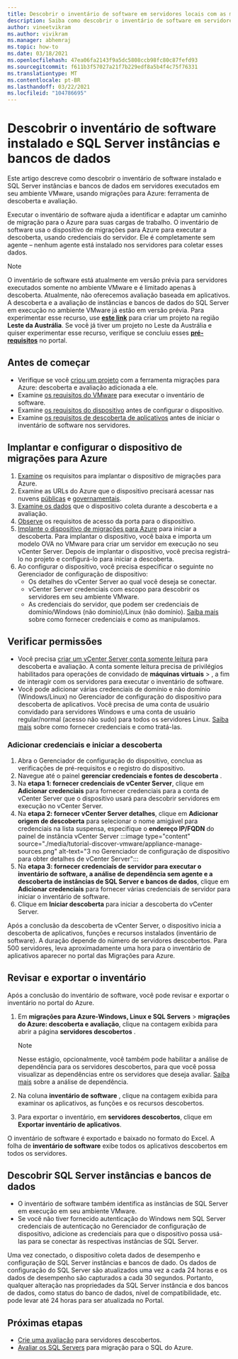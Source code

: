 ```yaml
---
title: Descobrir o inventário de software em servidores locais com as migrações para Azure
description: Saiba como descobrir o inventário de software em servidores locais com a descoberta e avaliação de migrações para Azure.
author: vineetvikram
ms.author: vivikram
ms.manager: abhemraj
ms.topic: how-to
ms.date: 03/18/2021
ms.openlocfilehash: 47ea06fa2143f9a5dc5808ccb98fc80c87fefd93
ms.sourcegitcommit: f611b3f57027a21f7b229edf8a5b4f4c75f76331
ms.translationtype: MT
ms.contentlocale: pt-BR
ms.lasthandoff: 03/22/2021
ms.locfileid: "104786695"
---
```

# <a name="discover-installed-software-inventory-and-sql-server-instances-and-databases"></a>Descobrir o inventário de software instalado e SQL Server instâncias e bancos de dados

Este artigo descreve como descobrir o inventário de software instalado e SQL Server instâncias e bancos de dados em servidores executados em seu ambiente VMware, usando migrações para Azure: ferramenta de descoberta e avaliação.

Executar o inventário de software ajuda a identificar e adaptar um caminho de migração para o Azure para suas cargas de trabalho. O inventário de software usa o dispositivo de migrações para Azure para executar a descoberta, usando credenciais do servidor. Ele é completamente sem agente – nenhum agente está instalado nos servidores para coletar esses dados.

> [!NOTE]
> O inventário de software está atualmente em versão prévia para servidores executados somente no ambiente VMware e é limitado apenas à descoberta. Atualmente, não oferecemos avaliação baseada em aplicativos.<br/> A descoberta e a avaliação de instâncias e bancos de dados do SQL Server em execução no ambiente VMware já estão em versão prévia. Para experimentar esse recurso, use [**este link**](https://aka.ms/AzureMigrate/SQL) para criar um projeto na região **Leste da Austrália**. Se você já tiver um projeto no Leste da Austrália e quiser experimentar esse recurso, verifique se concluiu esses [**pré-requisitos**](how-to-discover-sql-existing-project.md) no portal.

## <a name="before-you-start"></a>Antes de começar

- Verifique se você [criou um projeto](./create-manage-projects.md) com a ferramenta migrações para Azure: descoberta e avaliação adicionada a ele.
- Examine [os requisitos do VMware](migrate-support-matrix-vmware.md#vmware-requirements) para executar o inventário de software.
- Examine [os requisitos do dispositivo](migrate-support-matrix-vmware.md#azure-migrate-appliance-requirements) antes de configurar o dispositivo.
- Examine [os requisitos de descoberta de aplicativos](migrate-support-matrix-vmware.md#application-discovery-requirements) antes de iniciar o inventário de software nos servidores.

## <a name="deploy-and-configure-the-azure-migrate-appliance"></a>Implantar e configurar o dispositivo de migrações para Azure

1. [Examine](migrate-appliance.md#appliance---vmware) os requisitos para implantar o dispositivo de migrações para Azure.
2. Examine as URLs do Azure que o dispositivo precisará acessar nas nuvens [públicas](migrate-appliance.md#public-cloud-urls) e [governamentais](migrate-appliance.md#government-cloud-urls).
3. [Examine os dados](migrate-appliance.md#collected-data---vmware) que o dispositivo coleta durante a descoberta e a avaliação.
4. [Observe](migrate-support-matrix-vmware.md#port-access-requirements) os requisitos de acesso da porta para o dispositivo.
5. [Implante o dispositivo de migrações para Azure](how-to-set-up-appliance-vmware.md) para iniciar a descoberta. Para implantar o dispositivo, você baixa e importa um modelo OVA no VMware para criar um servidor em execução no seu vCenter Server. Depois de implantar o dispositivo, você precisa registrá-lo no projeto e configurá-lo para iniciar a descoberta.
6. Ao configurar o dispositivo, você precisa especificar o seguinte no Gerenciador de configuração de dispositivo:
    - Os detalhes do vCenter Server ao qual você deseja se conectar.
    - vCenter Server credenciais com escopo para descobrir os servidores em seu ambiente VMware.
    - As credenciais do servidor, que podem ser credenciais de domínio/Windows (não domínio)/Linux (não domínio). [Saiba mais](add-server-credentials.md) sobre como fornecer credenciais e como as manipulamos.​

## <a name="verify-permissions"></a>Verificar permissões

- Você precisa [criar um vCenter Server conta somente leitura](./tutorial-discover-vmware.md#prepare-vmware) para descoberta e avaliação. A conta somente leitura precisa de privilégios habilitados para operações de convidado de **máquinas virtuais**  >  , a fim de interagir com os servidores para executar o inventário de software.
- Você pode adicionar várias credenciais de domínio e não domínio (Windows/Linux) no Gerenciador de configuração do dispositivo para descoberta de aplicativos. Você precisa de uma conta de usuário convidado para servidores Windows e uma conta de usuário regular/normal (acesso não sudo) para todos os servidores Linux. [Saiba mais](add-server-credentials.md) sobre como fornecer credenciais e como tratá-las.

### <a name="add-credentials-and-initiate-discovery"></a>Adicionar credenciais e iniciar a descoberta

1. Abra o Gerenciador de configuração do dispositivo, conclua as verificações de pré-requisitos e o registro do dispositivo.
2. Navegue até o painel **gerenciar credenciais e fontes de descoberta** .
1.  Na **etapa 1: fornecer credenciais de vCenter Server**, clique em **Adicionar credenciais** para fornecer credenciais para a conta de vCenter Server que o dispositivo usará para descobrir servidores em execução no vCenter Server.
1. Na **etapa 2: fornecer vCenter Server detalhes**, clique em **Adicionar origem de descoberta** para selecionar o nome amigável para credenciais na lista suspensa, especifique o **endereço IP/FQDN** do painel de instância vCenter Server :::image type="content" source="./media/tutorial-discover-vmware/appliance-manage-sources.png" alt-text="3 no Gerenciador de configuração de dispositivo para obter detalhes de vCenter Server":::
1. Na **etapa 3: fornecer credenciais de servidor para executar o inventário de software, a análise de dependência sem agente e a descoberta de instâncias de SQL Server e bancos de dados**, clique em **Adicionar credenciais** para fornecer várias credenciais de servidor para iniciar o inventário de software.
1. Clique em **Iniciar descoberta** para iniciar a descoberta do vCenter Server.

 Após a conclusão da descoberta de vCenter Server, o dispositivo inicia a descoberta de aplicativos, funções e recursos instalados (inventário de software). A duração depende do número de servidores descobertos. Para 500 servidores, leva aproximadamente uma hora para o inventário de aplicativos aparecer no portal das Migrações para Azure.

## <a name="review-and-export-the-inventory"></a>Revisar e exportar o inventário

Após a conclusão do inventário de software, você pode revisar e exportar o inventário no portal do Azure.

1. Em **migrações para Azure-Windows, Linux e SQL Servers**  >  **migrações do Azure: descoberta e avaliação**, clique na contagem exibida para abrir a página **servidores descobertos** .

    > [!NOTE]
    > Nesse estágio, opcionalmente, você também pode habilitar a análise de dependência para os servidores descobertos, para que você possa visualizar as dependências entre os servidores que deseja avaliar. [Saiba mais](concepts-dependency-visualization.md) sobre a análise de dependência.

2. Na coluna **inventário de software** , clique na contagem exibida para examinar os aplicativos, as funções e os recursos descobertos.
4. Para exportar o inventário, em **servidores descobertos**, clique em **Exportar inventário de aplicativos**.

O inventário de software é exportado e baixado no formato do Excel. A folha de **inventário de software** exibe todos os aplicativos descobertos em todos os servidores.

## <a name="discover-sql-server-instances-and-databases"></a>Descobrir SQL Server instâncias e bancos de dados

- O inventário de software também identifica as instâncias de SQL Server em execução em seu ambiente VMware.
- Se você não tiver fornecido autenticação do Windows nem SQL Server credenciais de autenticação no Gerenciador de configuração de dispositivo, adicione as credenciais para que o dispositivo possa usá-las para se conectar às respectivas instâncias de SQL Server.

Uma vez conectado, o dispositivo coleta dados de desempenho e configuração de SQL Server instâncias e bancos de dado. Os dados de configuração do SQL Server são atualizados uma vez a cada 24 horas e os dados de desempenho são capturados a cada 30 segundos. Portanto, qualquer alteração nas propriedades da SQL Server instância e dos bancos de dados, como status do banco de dados, nível de compatibilidade, etc. pode levar até 24 horas para ser atualizada no Portal.

## <a name="next-steps"></a>Próximas etapas

- [Crie uma avaliação](how-to-create-assessment.md) para servidores descobertos.
- [Avaliar os SQL Servers](./tutorial-assess-sql.md) para migração para o SQL do Azure.
